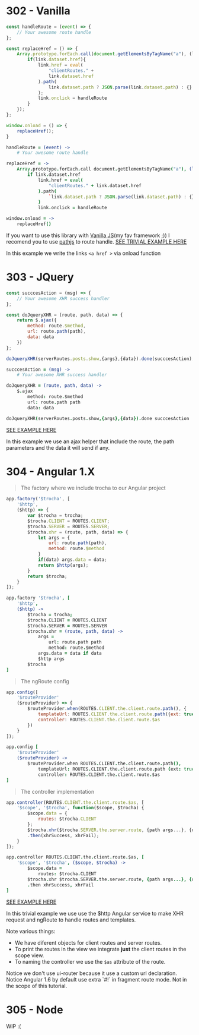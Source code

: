 # 302 - Vanilla
```javascript
const handleRoute = (event) => {
	// Your awesome route handle
};

const replaceHref = () => {
	Array.prototype.forEach.call(document.getElementsByTagName("a"), (link) => {
		if(link.dataset.href){
			link.href = eval(
				"clientRoutes." +
				link.dataset.href
			).path(
				link.dataset.path ? JSON.parse(link.dataset.path) : {}
			);
			link.onclick = handleRoute
		}
	});
};

window.onload = () => {
	replaceHref();
}
```
```coffeescript
handleRoute = (event) ->
	# Your awesome route handle

replaceHref = ->
	Array.prototype.forEach.call document.getElementsByTagName("a"), (link) ->
		if link.dataset.href
			link.href = eval(
				"clientRoutes." + link.dataset.href
			).path(
				`link.dataset.path ? JSON.parse(link.dataset.path) : {}`
			)
			link.onclick = handleRoute

window.onload = ->
	replaceHref()
```

If you want to use this library with [Vanilla JS](http://vanilla-js.com/)(my fav framework ;)) I recomend you to use [pathjs](http://mtrpcic.net/pathjs/) to route handle.
[SEE  TRIVIAL EXAMPLE HERE](/examples/vanilla.html)

In this example we write the links `<a href >` via onload function

# 303 - JQuery
```javascript
const succcesAction = (msg) => {
	// Your awesome XHR success handler
};

const doJqueryXHR = (route, path, data) => {
	return $.ajax({
		method: route.$method,
		url: route.path(path),
		data: data
	})
};

doJqueryXHR(serverRoutes.posts.show,{args},{data}).done(succcesAction);
```
```coffeescript
succcesAction = (msg) ->
	# Your awesome XHR success handler

doJqueryXHR = (route, path, data) ->
	$.ajax
		method: route.$method
		url: route.path path
		data: data

doJqueryXHR(serverRoutes.posts.show,{args},{data}).done succcesAction
```

[SEE EXAMPLE HERE](/examples/jquery.html)

In this example we use an ajax helper that include the route, the path parameters and the data it will send if any.

# 304 - Angular 1.X
> The factory where we include trocha to our Angular project

```javascript
app.factory('$trocha', [
	'$http',
	($http) => {
		var $trocha = trocha;
		$trocha.CLIENT = ROUTES.CLIENT;
		$trocha.SERVER = ROUTES.SERVER;
		$trocha.xhr = (route, path, data) => {
			let args = {
				url: route.path(path),
				method: route.$method
			}
			if(data) args.data = data;
			return $http(args);
		}
		return $trocha;
	}
]);
```
```coffeescript
app.factory '$trocha', [
	'$http',
	($http) ->
		$trocha = trocha;
		$trocha.CLIENT = ROUTES.CLIENT
		$trocha.SERVER = ROUTES.SERVER
		$trocha.xhr = (route, path, data) ->
			args =
				url: route.path path
				method: route.$method
			args.data = data if data
			$http args
		$trocha
]
```

> The ngRoute config

```javascript
app.config([
	'$routeProvider'
	($routeProvider) => {
		$routeProvider.when(ROUTES.CLIENT.the.client.route.path(), {
			templateUrl: ROUTES.CLIENT.the.client.route.path({ext: true}),
			controller: ROUTES.CLIENT.the.client.route.$as
		})
	}
]);
```
```coffeescript
app.config [
	'$routeProvider'
	($routeProvider) ->
		$routeProvider.when ROUTES.CLIENT.the.client.route.path(),
			templateUrl: ROUTES.CLIENT.the.client.route.path {ext: true}
			controller: ROUTES.CLIENT.the.client.route.$as
]
```

> The controller implementation

```javascript
app.controller(ROUTES.CLIENT.the.client.route.$as, [
	'$scope', '$trocha', function($scope, $trocha) {
		$scope.data = {
			routes: $trocha.CLIENT
		};
		$trocha.xhr($trocha.SERVER.the.server.route, {path args...}, {data...})
		.then(xhrSuccess, xhrFail);
	}
]);
```
```coffeescript
app.controller ROUTES.CLIENT.the.client.route.$as, [
	'$scope', '$trocha', ($scope, $trocha) ->
		$scope.data =
			routes: $trocha.CLIENT
		$trocha.xhr $trocha.SERVER.the.server.route, {path args...}, {data...}
		.then xhrSuccess, xhrFail
]
```

[SEE EXAMPLE HERE](/examples/angular1)

In this trivial example we use use the $http Angular service to make XHR request and ngRoute to handle routes and templates.

Note various things:

* We have diferent objects for client routes and server routes.
* To print the routes in the view we integrate **just** the client routes in the scope view.
* To naming the controller we use the `$as` attribute of the route.

<aside class="notice">
Notice we don't use ui-router because it use a custom url declaration.
</aside>
<aside class="notice">
Notice Angular 1.6 by default use extra `#!` in fragment route mode. Not in the scope of this tutorial.
</aside>

# 305 - Node

WIP :(

